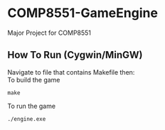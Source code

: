 # COMP8551-GameEngine
Major Project for COMP8551

## How To Run (Cygwin/MinGW)
Navigate to file that contains Makefile then:</br>
To build the game
```
make
```
To run the game
```
./engine.exe
```
